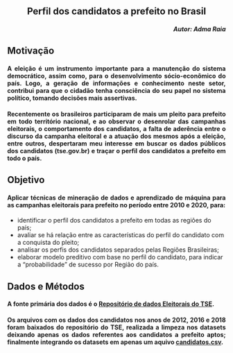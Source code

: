 ## <div style="text-align: Center"> Perfil dos candidatos a prefeito no Brasil </div>

##### <div style="text-align: right"> Autor: Adma Raia</div>


## <div style="text-align: justify"> Motivação</div> 


#### <div style="text-align: justify"> A eleição é um instrumento importante para a manutenção do sistema democrático, assim como, para o desenvolvimento sócio-econômico do país. Logo, a geração de informações e conhecimento neste setor, contribui para que o cidadão tenha consciência do seu papel no sistema político, tomando decisões mais assertivas. </div>

#### <p> <div style="text-align: justify"> Recentemente os brasileiros participaram de mais um pleito para prefeito em todo território nacional, e ao observar o desenrolar das campanhas eleitorais, o comportamento dos candidatos, a falta de aderência entre o discurso da campanha eleitoral e a atuação dos mesmos após a eleição, entre outros, despertaram meu interesse em buscar os dados públicos dos candidatos (tse.gov.br) e traçar o perfil dos candidatos a prefeito em todo o país. </div></p>


## <div style="text-align: justify"> Objetivo</div> 
#### <p> <div style="text-align: justify"> Aplicar técnicas de mineração de dados e aprendizado de máquina para as campanhas eleitorais para prefeito no período entre 2010 e 2020, para:
  <ul>
  <li> identificar o perfil dos candidatos a prefeito em todas as regiões do país;
  <li> avaliar se há relação entre as características do perfil do candidato com a conquista do pleito;
  <li> analisar os perfis dos candidatos separados pelas Regiões Brasileiras; 
  <li> elaborar modelo preditivo com base no perfil do candidato, para indicar a “probabilidade” de  sucesso por Região do país.
  </ul>
  </div></p>
  
  
  ## <div style="text-align: justify"> Dados e Métodos</div> 
 #### <p> <div style="text-align: justify"> A fonte primária dos dados é o [Repositório de dados Eleitorais do TSE](https://www.tse.jus.br/eleicoes/estatisticas/repositorio-de-dados-eleitorais-1).</div></p>
 ####  <p> <div style="text-align: justify">Os arquivos com os dados dos candidatos nos anos de 2012, 2016 e 2018 foram baixados do repositório do TSE, realizada a limpeza nos datasets deixando apenas os dados referentes aos candidatos a prefeito aptos; finalmente integrando os datasets em apenas um aquivo [candidatos.csv](github.com/admaraia/PerfilCandPrefeito-Brasil/). </div></p>
